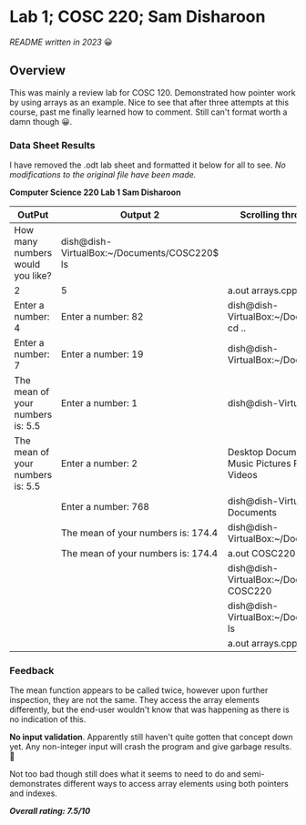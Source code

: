# Lab 1; COSC 220; Sam Disharoon

*README written in 2023* :grinning:

## Overview

This was mainly a review lab for COSC 120. Demonstrated how pointer work by using arrays as an example. Nice to see that after three attempts at this course, past me finally learned how to comment. Still can't format worth a damn though :grinning:.

### Data Sheet Results

I have removed the .odt lab sheet and formatted it below for all to see. *No modifications to the original file have been made.*

**Computer Science 220 Lab 1 Sam Disharoon**

|OutPut|Output 2|Scrolling through the terminal|
|------|--------|------------------------------|
|How many numbers would you like?|dish@dish-VirtualBox:~/Documents/COSC220$ ls|
|2|5|a.out  arrays.cpp|
|Enter a number: 4|Enter a number: 82|dish@dish-VirtualBox:~/Documents/COSC220$ cd ..|
|Enter a number: 7|Enter a number: 19|dish@dish-VirtualBox:~/Documents$ cd ..|
|The mean of your numbers is: 5.5|Enter a number: 1|dish@dish-VirtualBox:~$ ls|
|The mean of your numbers is: 5.5|Enter a number: 2|Desktop  Documents  Downloads  Music  Pictures  Public  Templates  Videos|
||Enter a number: 768|dish@dish-VirtualBox:~$ cd Documents|
||The mean of your numbers is: 174.4|dish@dish-VirtualBox:~/Documents$ ls|
||The mean of your numbers is: 174.4|a.out  COSC220  file.cpp  Text.cpp|
|||dish@dish-VirtualBox:~/Documents$ cd COSC220|
|||dish@dish-VirtualBox:~/Documents/COSC220$ ls|
|||a.out  arrays.cpp|

### Feedback

The mean function appears to be called twice, however upon further inspection, they are not the same. They access the array elements differently, but the end-user wouldn't know that was happening as there is no indication of this.

**No input validation**. Apparently still haven't quite gotten that concept down yet. Any non-integer input will crash the program and give garbage results. :poop:

Not too bad though still does what it seems to need to do and semi-demonstrates different ways to access array elements using both pointers and indexes.

***Overall rating: 7.5/10***
